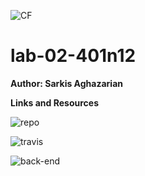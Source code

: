 ![CF](https://i.imgur.com/60omTQF.png)

# lab-02-401n12

**Author: Sarkis Aghazarian**

**Links and Resources**


![repo](https://github.com/sarkis74/lab-02-401n12)

![travis](https://travis-ci.com/sarkis74/lab-02-401n12)

![back-end](https://seattle-401n12-lab-01.herokuapp.com/)

